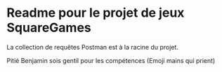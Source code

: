 # Readme pour le projet de jeux SquareGames

La collection de requêtes Postman est à la racine du projet.

Pitié Benjamin sois gentil pour les compétences (Emoji mains qui prient)
